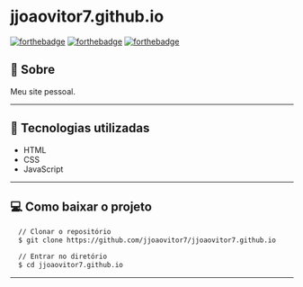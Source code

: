 # jjoaovitor7.github.io

[![forthebadge](https://forthebadge.com/images/badges/uses-html.svg)](https://forthebadge.com)
[![forthebadge](https://forthebadge.com/images/badges/uses-css.svg)](https://forthebadge.com)
[![forthebadge](https://forthebadge.com/images/badges/uses-js.svg)](https://forthebadge.com)


## :scroll: Sobre
Meu site pessoal.

---


## :rocket: Tecnologias utilizadas
* HTML
* CSS
* JavaScript

---


## :computer: Como baixar o projeto
```bash
  // Clonar o repositório
  $ git clone https://github.com/jjoaovitor7/jjoaovitor7.github.io

  // Entrar no diretório
  $ cd jjoaovitor7.github.io
```

---
